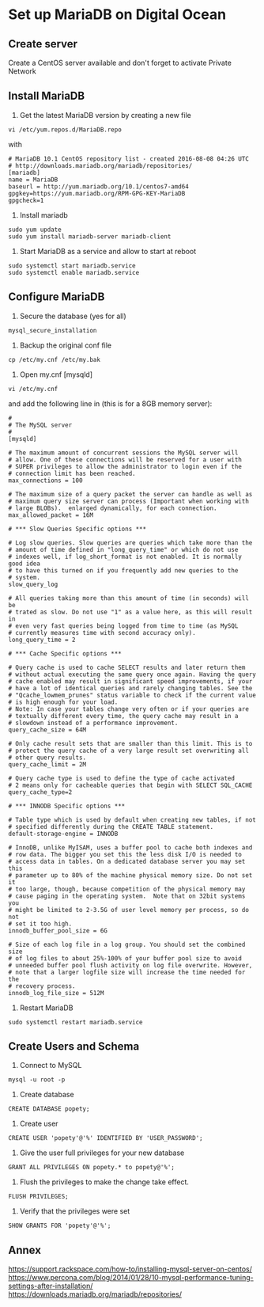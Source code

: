 # Set up MariaDB on Digital Ocean

## Create server

Create a CentOS server available and don't forget to activate Private Network

## Install MariaDB

1. Get the latest MariaDB version by creating a new file
 ```
 vi /etc/yum.repos.d/MariaDB.repo
 ```
 with
 ```
 # MariaDB 10.1 CentOS repository list - created 2016-08-08 04:26 UTC
 # http://downloads.mariadb.org/mariadb/repositories/
 [mariadb]
 name = MariaDB
 baseurl = http://yum.mariadb.org/10.1/centos7-amd64
 gpgkey=https://yum.mariadb.org/RPM-GPG-KEY-MariaDB
 gpgcheck=1
 ```

1. Install mariadb
 ```
 sudo yum update
 sudo yum install mariadb-server mariadb-client
 ```

1. Start MariaDB as a service and allow to start at reboot
 ```
 sudo systemctl start mariadb.service
 sudo systemctl enable mariadb.service
 ```

## Configure MariaDB

1. Secure the database (yes for all)
 ```
 mysql_secure_installation
 ```

1. Backup the original conf file
 ```
 cp /etc/my.cnf /etc/my.bak
 ```

1. Open my.cnf [mysqld]
 ```
 vi /etc/my.cnf
 ```
and add the following line in (this is for a 8GB memory server):
 ```
#
# The MySQL server
#
[mysqld]

# The maximum amount of concurrent sessions the MySQL server will
# allow. One of these connections will be reserved for a user with
# SUPER privileges to allow the administrator to login even if the
# connection limit has been reached.
max_connections = 100

# The maximum size of a query packet the server can handle as well as
# maximum query size server can process (Important when working with
# large BLOBs).  enlarged dynamically, for each connection.
max_allowed_packet = 16M

# *** Slow Queries Specific options ***

# Log slow queries. Slow queries are queries which take more than the
# amount of time defined in "long_query_time" or which do not use
# indexes well, if log_short_format is not enabled. It is normally good idea
# to have this turned on if you frequently add new queries to the
# system.
slow_query_log

# All queries taking more than this amount of time (in seconds) will be
# trated as slow. Do not use "1" as a value here, as this will result in
# even very fast queries being logged from time to time (as MySQL
# currently measures time with second accuracy only).
long_query_time = 2

# *** Cache Specific options ***

# Query cache is used to cache SELECT results and later return them
# without actual executing the same query once again. Having the query
# cache enabled may result in significant speed improvements, if your
# have a lot of identical queries and rarely changing tables. See the
# "Qcache_lowmem_prunes" status variable to check if the current value
# is high enough for your load.
# Note: In case your tables change very often or if your queries are
# textually different every time, the query cache may result in a
# slowdown instead of a performance improvement.
query_cache_size = 64M

# Only cache result sets that are smaller than this limit. This is to
# protect the query cache of a very large result set overwriting all
# other query results.
query_cache_limit = 2M

# Query cache type is used to define the type of cache activated
# 2 means only for cacheable queries that begin with SELECT SQL_CACHE
query_cache_type=2

# *** INNODB Specific options ***

# Table type which is used by default when creating new tables, if not
# specified differently during the CREATE TABLE statement.
default-storage-engine = INNODB

# InnoDB, unlike MyISAM, uses a buffer pool to cache both indexes and
# row data. The bigger you set this the less disk I/O is needed to
# access data in tables. On a dedicated database server you may set this
# parameter up to 80% of the machine physical memory size. Do not set it
# too large, though, because competition of the physical memory may
# cause paging in the operating system.  Note that on 32bit systems you
# might be limited to 2-3.5G of user level memory per process, so do not
# set it too high.
innodb_buffer_pool_size = 6G

# Size of each log file in a log group. You should set the combined size
# of log files to about 25%-100% of your buffer pool size to avoid
# unneeded buffer pool flush activity on log file overwrite. However,
# note that a larger logfile size will increase the time needed for the
# recovery process.
innodb_log_file_size = 512M

 ```

1. Restart MariaDB
 ```
 sudo systemctl restart mariadb.service
 ```

## Create Users and Schema

1. Connect to MySQL
 ```
 mysql -u root -p
 ```
 1. Create database
 ```
 CREATE DATABASE popety;
 ```
1. Create user
 ```
 CREATE USER 'popety'@'%' IDENTIFIED BY 'USER_PASSWORD';
 ```
1. Give the user full privileges for your new database
 ```
 GRANT ALL PRIVILEGES ON popety.* to popety@'%';
 ```

1. Flush the privileges to make the change take effect.
 ```
 FLUSH PRIVILEGES;
 ```

1. Verify that the privileges were set
 ```
 SHOW GRANTS FOR 'popety'@'%';
 ```

## Annex
https://support.rackspace.com/how-to/installing-mysql-server-on-centos/
https://www.percona.com/blog/2014/01/28/10-mysql-performance-tuning-settings-after-installation/
https://downloads.mariadb.org/mariadb/repositories/
